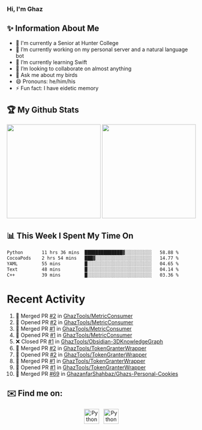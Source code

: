 ### Hi, I'm Ghaz

<!--
**GhazanfarShahbaz/GhazanfarShahbaz** is a ✨ _special_ ✨ repository because its `README.md` (this file) appears on your GitHub profile.

Here are some ideas to get you started:
-->

## ✨ Information About Me 
- 🏫 I'm currently a Senior at Hunter College 
- 🔭 I’m currently working on my personal server and a natural language bot
- 🌱 I’m currently learning Swift 
- 👯 I’m looking to collaborate on almost anything
- 💬 Ask me about my birds
- 😄 Pronouns: he/him/his
- ⚡ Fun fact: I have eidetic memory


## 🏆 My Github Stats
<div>
    <img height="250em" src="https://github-readme-stats.vercel.app/api?username=GhazanfarShahbaz&theme=tokyonight&show_icons=true&hide_border=true&&count_private=true&include_all_commits=true" />
    <img height="250em" src="https://github-readme-stats.vercel.app/api/top-langs/?username=GhazanfarShahbaz&theme=tokyonight&show_icons=true&hide_border=true&&count_private=true&include_all_commits=true" />
</div>

## 📊 This Week I Spent My Time On
<!--START_SECTION:waka-->

```txt
Python       11 hrs 36 mins  ██████████████▓░░░░░░░░░░   58.88 %
CocoaPods    2 hrs 54 mins   ███▓░░░░░░░░░░░░░░░░░░░░░   14.77 %
YAML         55 mins         █░░░░░░░░░░░░░░░░░░░░░░░░   04.65 %
Text         48 mins         █░░░░░░░░░░░░░░░░░░░░░░░░   04.14 %
C++          39 mins         █░░░░░░░░░░░░░░░░░░░░░░░░   03.36 %
```

<!--END_SECTION:waka-->

#  Recent Activity 
<!--START_SECTION:activity-->
1. 🎉 Merged PR [#2](https://github.com/GhazTools/MetricConsumer/pull/2) in [GhazTools/MetricConsumer](https://github.com/GhazTools/MetricConsumer)
2. 💪 Opened PR [#2](https://github.com/GhazTools/MetricConsumer/pull/2) in [GhazTools/MetricConsumer](https://github.com/GhazTools/MetricConsumer)
3. 🎉 Merged PR [#1](https://github.com/GhazTools/MetricConsumer/pull/1) in [GhazTools/MetricConsumer](https://github.com/GhazTools/MetricConsumer)
4. 💪 Opened PR [#1](https://github.com/GhazTools/MetricConsumer/pull/1) in [GhazTools/MetricConsumer](https://github.com/GhazTools/MetricConsumer)
5. ❌ Closed PR [#1](https://github.com/GhazTools/Obsidian-3DKnowledgeGraph/pull/1) in [GhazTools/Obsidian-3DKnowledgeGraph](https://github.com/GhazTools/Obsidian-3DKnowledgeGraph)
6. 🎉 Merged PR [#2](https://github.com/GhazTools/TokenGranterWrapper/pull/2) in [GhazTools/TokenGranterWrapper](https://github.com/GhazTools/TokenGranterWrapper)
7. 💪 Opened PR [#2](https://github.com/GhazTools/TokenGranterWrapper/pull/2) in [GhazTools/TokenGranterWrapper](https://github.com/GhazTools/TokenGranterWrapper)
8. 🎉 Merged PR [#1](https://github.com/GhazTools/TokenGranterWrapper/pull/1) in [GhazTools/TokenGranterWrapper](https://github.com/GhazTools/TokenGranterWrapper)
9. 💪 Opened PR [#1](https://github.com/GhazTools/TokenGranterWrapper/pull/1) in [GhazTools/TokenGranterWrapper](https://github.com/GhazTools/TokenGranterWrapper)
10. 🎉 Merged PR [#69](https://github.com/GhazanfarShahbaz/Ghazs-Personal-Cookies/pull/69) in [GhazanfarShahbaz/Ghazs-Personal-Cookies](https://github.com/GhazanfarShahbaz/Ghazs-Personal-Cookies)
<!--END_SECTION:activity-->



## ✉️ Find me on:
<p align="center">
    <a href="https://www.linkedin.com/in/ghazshahbaz/" target="_blank" rel="noopener noreferrer"> <img src="https://cdn.jsdelivr.net/npm/simple-icons@v3/icons/linkedin.svg" alt="Python" height="40" style="vertical-align:top; margin:4px"></a>
    <a href="mailto:ghazanfarshahbaz2409@gmail.com"> <img src="https://cdn.jsdelivr.net/npm/simple-icons@v3/icons/gmail.svg" alt="Python" height="40" style="vertical-align:top; margin:4px"></a>
</p>

<!-- Themes:
https://github.com/anuraghazra/github-readme-stats/blob/master/themes/README.md -->
